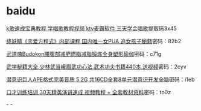 # baidu

[k歌速成宝典教程 学唱歌教程视频 ktv麦霸软件 三天学会唱歌](http://pan.baidu.com/s/1bniwByZ)提取码3x45 

[绛妖精《恋爱方程式》内部课程 国内唯一女PUA 追女孩子秘籍](https://pan.baidu.com/share/init?surl=nt5HEkh)密码：82b2 

[武道魂Budokon腰腹部减肥燃脂减脂锻炼全身塑形瑜伽](http://pan.baidu.com/s/1o67b5Vk)密码：c71g

[武学秘籍大全,少林武当峨眉武功心法,武术功夫书籍440本,送视频](http://pan.baidu.com/s/1o69dzC2)密码：2cyv 

[潜意识巨人APE格式完美音质 5.2G 共16CD全套8单元潜意识开发全脑](http://pan.baidu.com/s/1mgzEd0s)密码：i1eb 

[口才训练培训 30天精英演讲速成 视频教程 + 全套教材资料](http://pan.baidu.com/s/1gdgl3wR)密码：to0z

[]()

[]() - []() - []()


